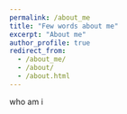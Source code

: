 ```yaml
---
permalink: /about_me
title: "Few words about me"
excerpt: "About me"
author_profile: true
redirect_from: 
  - /about_me/
  - /about/
  - /about.html
---
```


who am i
